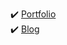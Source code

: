 ✔️ [Portfolio](https://capable-fortnight-eae.notion.site/Cho-Eunhak-a34149821f0d458e8d49dbf8f8efa1e4)   
✔️ [Blog](https://durumiss.tistory.com/)
